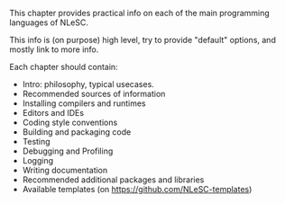 This chapter provides practical info on each of the main programming languages of NLeSC.

This info is (on purpose) high level, try to provide "default" options, and mostly link to more info.

Each chapter should contain:

- Intro: philosophy, typical usecases.
- Recommended sources of information
- Installing compilers and runtimes
- Editors and IDEs
- Coding style conventions
- Building and packaging code
- Testing
- Debugging and Profiling
- Logging
- Writing documentation
- Recommended additional packages and libraries
- Available templates (on https://github.com/NLeSC-templates)
